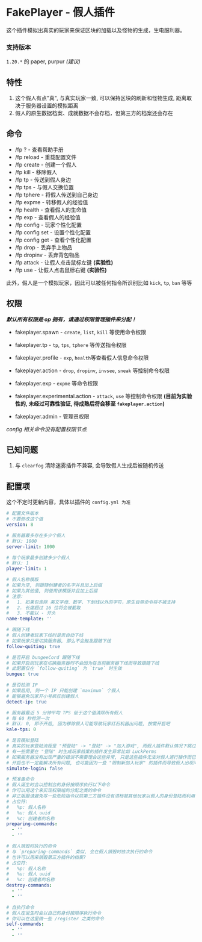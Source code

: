 # FakePlayer - 假人插件

这个插件模拟出真实的玩家来保证区块的加载以及怪物的生成，生电服利器。

### 支持版本

`1.20.*` 的 paper, purpur _(建议)_

## 特性

1. 这个假人有点"真", 与真实玩家一致, 可以保持区块的刷新和怪物生成, 距离取决于服务器设置的模拟距离
2. 假人的原生数据档案、成就数据不会存档，但第三方的档案还会存在

## 命令

+ /fp ? - 查看帮助手册
+ /fp reload - 重载配置文件
+ /fp create - 创建一个假人
+ /fp kill - 移除假人
+ /fp tp - 传送到假人身边
+ /fp tps - 与假人交换位置
+ /fp tphere - 将假人传送到自己身边
+ /fp expme - 转移假人的经验值
+ /fp health - 查看假人的生命值
+ /fp exp - 查看假人的经验值
+ /fp config - 玩家个性化配置
+ /fp config set - 设置个性化配置
+ /fp config get - 查看个性化配置
+ /fp drop - 丢弃手上物品
+ /fp dropinv - 丢弃背包物品
+ /fp attack - 让假人点击鼠标左键 **(实验性)**
+ /fp use - 让假人点击鼠标右键 **(实验性)**

此外，假人是一个模拟玩家，因此可以被任何指令所识别比如 `kick`, `tp`, `ban` 等等

## 权限

**_默认所有权限是 op 拥有，请通过权限管理插件来分配！_**

+ fakeplayer.spawn - `create`, `list`, `kill` 等使用命令权限
+ fakeplayer.tp - `tp`, `tps`, `tphere` 等传送指令权限
+ fakeplayer.profile - `exp`, `health`等查看假人信息命令权限 
+ fakeplayer.action - `drop`, `dropinv`, `invsee`, `sneak` 等控制命令权限
+ fakeplayer.exp - `expme` 等命令权限


+ fakeplayer.experimental.action - `attack`, `use` 等控制命令权限 **(目前为实验性的, 未经过可靠性验证, 待成熟后将会移至 `fakeplayer.action`)**


+ fakeplayer.admin - 管理员权限

 
 
 _config 相关命令没有配置权限节点_

## 已知问题

1. 与 `clearfog` 清除迷雾插件不兼容, 会导致假人生成后被随机传送


## 配置项

这个不定时更新内容，具体以插件的 `config.yml 为准`

```yml
# 配置文件版本
# 不要修改这个值
version: 8

# 服务器最多存在多少个假人
# 默认: 1000
server-limit: 1000

# 每个玩家最多创建多少个假人
# 默认: 1
player-limit: 1

# 假人名称模版
# 如果为空, 则跟随创建者的名字并且加上后缀
# 如果为其他值, 则使用该模版并且加上后缀
# 注意:
#   1. 如果包含除 英文字母、数字、下划线以外的字符，原生自带命令将不被支持
#   2. 长度超过 16 位将会被截取
#   3. 不能以 - 开头
name-template: ''

# 跟随下线
# 假人创建者玩家下线时是否自动下线
# 如果玩家只是切换服务器, 那么不会触发跟随下线
follow-quiting: true

# 是否开启 bungeeCord 跟随下线
# 如果开启则玩家在切换服务器时不会因为在当前服务器下线而导致跟随下线
# 此配置仅在 `follow-quiting` 为 `true` 时生效
bungee: true

# 是否检测 IP
# 如果启用, 则一个 IP 只能创建 `maximum` 个假人
# 能够避免玩家开小号疯狂创建假人
detect-ip: true

# 服务器最近 5 分钟平均 TPS 低于这个值清除所有假人
# 每 60 秒检测一次
# 默认: 0, 即不开启, 因为移除假人可能导致玩家红石机器出问题, 按需开启吧
kale-tps: 0

# 是否模拟登陆
# 真实的玩家登陆流程是 "预登陆" -> "登陆" -> "加入游戏", 而假人插件默认情况下跳过了前两个步骤直接加入游戏
# 有一些需要在 "登陆" 时生成玩家档案的插件发生异常比如 LuckPerms
# 如果服务器没有出现严重的错误不需要理会这些异常, 只是这些插件无法对假人进行操作而已
# 开启也不一定能解决所有问题, 也可能因为一些 "限制新加入玩家" 的插件而导致假人出现问题, 并且会创建更多的第三方插件数据
simulate-login: false

# 预准备命令
# 假人诞生时会以控制台的身份按顺序执行以下命令
# 你可以用这个来实现权限组的分配之类的命令
# 非正版服请避免写一些危险指令以防第三方插件没有清档被其他玩家以假人的身份登陆而利用
# 占位符:
#   %p: 假人名称
#   %u: 假人 uuid
#   %c: 创建者的名称
preparing-commands:
  - ''
  - ''

# 假人销毁时执行的命令
# 与 `preparing-commands` 类似, 会在假人销毁时依次执行的命令
# 也许可以用来销毁第三方插件的档案?
# 占位符:
#   %p: 假人名称
#   %u: 假人 uuid
#   %c: 创建者的名称
destroy-commands:
  - ''
  - ''

# 自执行命令
# 假人在诞生时会以自己的身份按顺序执行命令
# 你可以在这里做一些 /register 之类的命令
self-commands:
  - ''
  - ''


```
